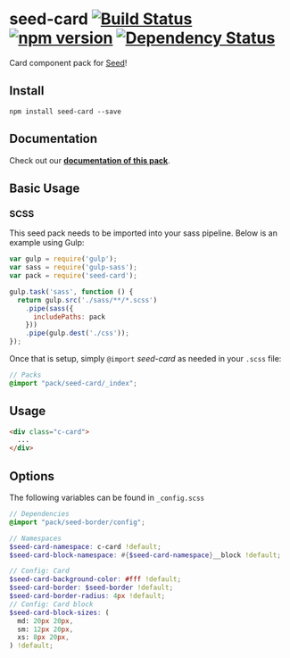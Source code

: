 # seed-card [![Build Status](https://travis-ci.org/helpscout/seed-card.svg?branch=master)](https://travis-ci.org/helpscout/seed-card) [![npm version](https://badge.fury.io/js/seed-card.svg)](https://badge.fury.io/js/seed-card) [![Dependency Status](https://david-dm.org/helpscout/seed-card.svg)](https://david-dm.org/helpscout/seed-card)

Card component pack for [Seed](https://github.com/helpscout/seed)!


## Install
```
npm install seed-card --save
```


## Documentation

Check out our **[documentation of this pack](http://developer.helpscout.net/seed/packs/seed-card/)**.


## Basic Usage

### SCSS
This seed pack needs to be imported into your sass pipeline. Below is an example using Gulp:


```javascript
var gulp = require('gulp');
var sass = require('gulp-sass');
var pack = require('seed-card');

gulp.task('sass', function () {
  return gulp.src('./sass/**/*.scss')
    .pipe(sass({
      includePaths: pack
    }))
    .pipe(gulp.dest('./css'));
});
```

Once that is setup, simply `@import` *seed-card* as needed in your `.scss` file:

```scss
// Packs
@import "pack/seed-card/_index";
```

## Usage

```html
<div class="c-card">
  ...
</div>
```


## Options

The following variables can be found in `_config.scss`

```scss
// Dependencies
@import "pack/seed-border/config";

// Namespaces
$seed-card-namespace: c-card !default;
$seed-card-block-namespace: #{$seed-card-namespace}__block !default;

// Config: Card
$seed-card-background-color: #fff !default;
$seed-card-border: $seed-border !default;
$seed-card-border-radius: 4px !default;
// Config: Card block
$seed-card-block-sizes: (
  md: 20px 20px,
  sm: 12px 20px,
  xs: 8px 20px,
) !default;
```
